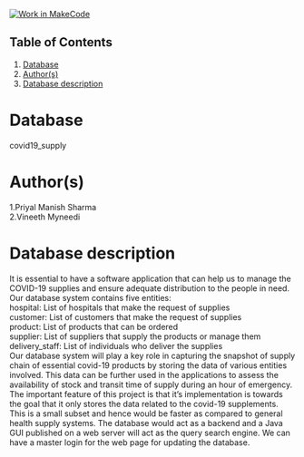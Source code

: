 [![Work in MakeCode](https://classroom.github.com/assets/work-in-make-code-c53f0c86300af1a64cdd5dc830e2509efd17c8cb483a722cacaee84d10eb8ec9.svg)](https://classroom.github.com/online_ide?assignment_repo_id=5874609&assignment_repo_type=AssignmentRepo)

## Table of Contents
1. [Database](#database)
1. [Author(s)](#author)
1. [Database description](#description)

# Database
covid19_supply

# Author(s)
1.Priyal Manish Sharma <br/>
2.Vineeth Myneedi


# Database description
It is essential to have a software application that can help us to manage the COVID-19 supplies and ensure adequate distribution to the people in need. <br/>
Our database system contains five entities: <br/>
hospital: List of hospitals that make the request of supplies <br/>
customer: List of customers that make the request of supplies <br/>
product: List of products that can be ordered <br/>
supplier: List of suppliers that supply the products or manage them <br/>
delivery_staff: List of individuals who deliver the supplies <br/>
Our database system will play a key role in capturing the snapshot of supply chain of essential covid-19 products by storing the data of various entities involved. This data can be further used in the applications to assess the availability of stock and transit time of supply during an hour of emergency. The important feature of this project is that it’s implementation is towards the goal that it only stores the data related to the covid-19 supplements. This is a small subset and hence would be faster as compared to general health supply systems. The database would act as a backend and a Java GUI published on a web server will act as the query search engine. We can have a master login for the web page for updating the database.
